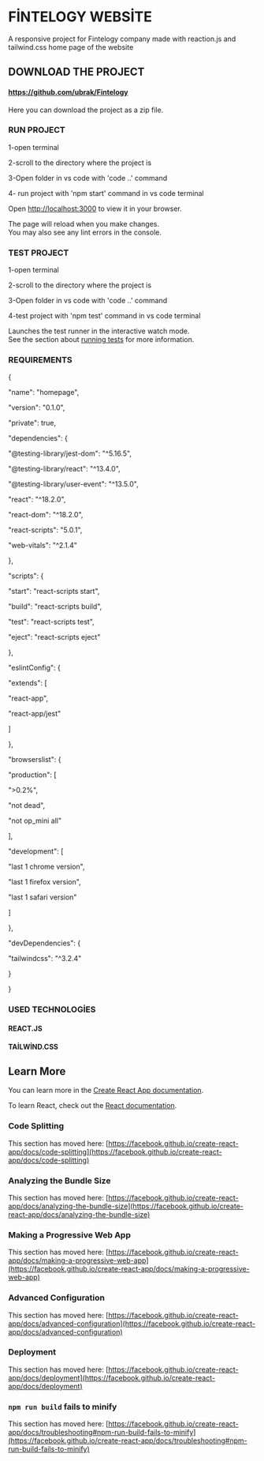 # FİNTELOGY WEBSİTE

A responsive project for Fintelogy company made with reaction.js and tailwind.css
home page of the website

## DOWNLOAD THE PROJECT 

#### https://github.com/ubrak/Fintelogy

Here you can download the project as a zip file.

### RUN PROJECT 

1-open terminal

2-scroll to the directory where the project is 

3-Open folder in vs code with 'code ..' command 

4- run project with 'npm start' command in vs code terminal

Open [http://localhost:3000](http://localhost:3000) to view it in your browser.

The page will reload when you make changes.\
You may also see any lint errors in the console.

### TEST PROJECT
1-open terminal

2-scroll to the directory where the project is

3-Open folder in vs code with 'code ..' command  

4-test project with 'npm test' command in vs code terminal

Launches the test runner in the interactive watch mode.\
See the section about [running tests](https://facebook.github.io/create-react-app/docs/running-tests) for more information.

### REQUIREMENTS

{

"name": "homepage",

"version": "0.1.0",

"private": true,

"dependencies": {

"@testing-library/jest-dom": "^5.16.5",

"@testing-library/react": "^13.4.0",

"@testing-library/user-event": "^13.5.0",

"react": "^18.2.0",

"react-dom": "^18.2.0",

"react-scripts": "5.0.1",

"web-vitals": "^2.1.4"

},

"scripts": {

"start": "react-scripts start",

"build": "react-scripts build",

"test": "react-scripts test",

"eject": "react-scripts eject"

},

"eslintConfig": {

"extends": [

"react-app",

"react-app/jest"

]

},

"browserslist": {

"production": [

">0.2%",

"not dead",

"not op_mini all"

],

"development": [

"last 1 chrome version",


"last 1 firefox version",

"last 1 safari version"

]

},

"devDependencies": {

"tailwindcss": "^3.2.4"

}

}

### USED TECHNOLOGİES 

#### REACT.JS

#### TAİLWİND.CSS

## Learn More

You can learn more in the [Create React App documentation](https://facebook.github.io/create-react-app/docs/getting-started).

To learn React, check out the [React documentation](https://reactjs.org/).

### Code Splitting

This section has moved here: [https://facebook.github.io/create-react-app/docs/code-splitting](https://facebook.github.io/create-react-app/docs/code-splitting)

### Analyzing the Bundle Size

This section has moved here: [https://facebook.github.io/create-react-app/docs/analyzing-the-bundle-size](https://facebook.github.io/create-react-app/docs/analyzing-the-bundle-size)

### Making a Progressive Web App

This section has moved here: [https://facebook.github.io/create-react-app/docs/making-a-progressive-web-app](https://facebook.github.io/create-react-app/docs/making-a-progressive-web-app)

### Advanced Configuration

This section has moved here: [https://facebook.github.io/create-react-app/docs/advanced-configuration](https://facebook.github.io/create-react-app/docs/advanced-configuration)

### Deployment

This section has moved here: [https://facebook.github.io/create-react-app/docs/deployment](https://facebook.github.io/create-react-app/docs/deployment)

### `npm run build` fails to minify

This section has moved here: [https://facebook.github.io/create-react-app/docs/troubleshooting#npm-run-build-fails-to-minify](https://facebook.github.io/create-react-app/docs/troubleshooting#npm-run-build-fails-to-minify)
